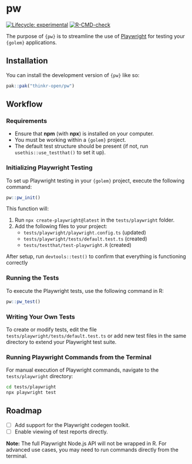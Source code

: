 
# pw

<!-- badges: start -->
[![Lifecycle: experimental](https://img.shields.io/badge/lifecycle-experimental-orange.svg)](https://lifecycle.r-lib.org/articles/stages.html#experimental)
[![R-CMD-check](https://github.com/ThinkR-open/pw/actions/workflows/R-CMD-check.yaml/badge.svg)](https://github.com/ThinkR-open/pw/actions/workflows/R-CMD-check.yaml)
<!-- badges: end -->

The purpose of `{pw}` is to streamline the use of [Playwright](https://playwright.dev/) for testing your `{golem}` applications.

## Installation

You can install the development version of `{pw}` like so:

``` r
pak::pak("thinkr-open/pw")
```

## Workflow

### Requirements

- Ensure that **npm** (with **npx**) is installed on your computer.
- You must be working within a `{golem}` project.
- The default test structure should be present (if not, run `usethis::use_testthat()` to set it up).

### Initializing Playwright Testing

To set up Playwright testing in your `{golem}` project, execute the following command:

```r
pw::pw_init()
```

This function will:

1. Run `npx create-playwright@latest` in the `tests/playwright` folder.
2. Add the following files to your project:
   - `tests/playwright/playwright.config.ts` (updated)
   - `tests/playwright/tests/default.test.ts` (created)
   - `tests/testthat/test-playwright.R` (created)

After setup, run `devtools::test()` to confirm that everything is functioning correctly

### Running the Tests

To execute the Playwright tests, use the following command in R:

```r
pw::pw_test()
```

### Writing Your Own Tests

To create or modify tests, edit the file `tests/playwright/tests/default.test.ts` or add new test files in the same directory to extend your Playwright test suite.

### Running Playwright Commands from the Terminal

For manual execution of Playwright commands, navigate to the `tests/playwright` directory:

```bash
cd tests/playwright
npx playwright test
```

## Roadmap

- [ ] Add support for the Playwright codegen toolkit.
- [ ] Enable viewing of test reports directly.

**Note:** The full Playwright Node.js API will not be wrapped in R. For advanced use cases, you may need to run commands directly from the terminal.
